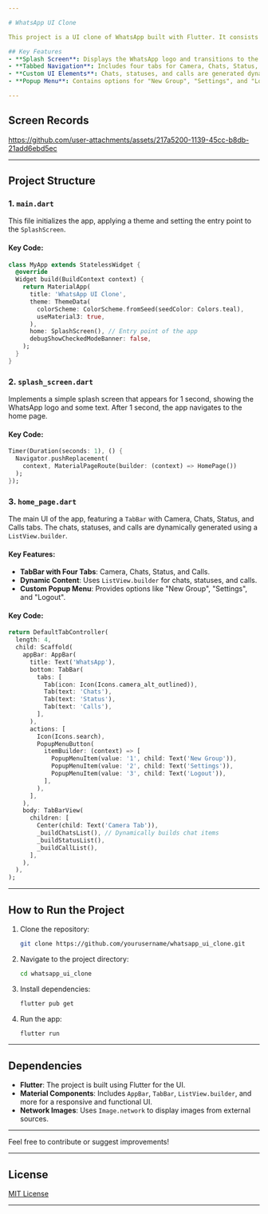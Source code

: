 ```yaml
---

# WhatsApp UI Clone

This project is a UI clone of WhatsApp built with Flutter. It consists of a splash screen and a multi-tabbed home page featuring Camera, Chats, Status, and Calls tabs. The design focuses on mimicking WhatsApp's UI, making use of Flutter's powerful widget system.

## Key Features
- **Splash Screen**: Displays the WhatsApp logo and transitions to the main screen after 1 second.
- **Tabbed Navigation**: Includes four tabs for Camera, Chats, Status, and Calls.
- **Custom UI Elements**: Chats, statuses, and calls are generated dynamically using `ListView.builder`.
- **Popup Menu**: Contains options for "New Group", "Settings", and "Logout".

---
```


## Screen Records
https://github.com/user-attachments/assets/217a5200-1139-45cc-b8db-21add6ebd5ec


---

## Project Structure

### 1. `main.dart`
This file initializes the app, applying a theme and setting the entry point to the `SplashScreen`.

#### Key Code:
```dart
class MyApp extends StatelessWidget {
  @override
  Widget build(BuildContext context) {
    return MaterialApp(
      title: 'WhatsApp UI Clone',
      theme: ThemeData(
        colorScheme: ColorScheme.fromSeed(seedColor: Colors.teal),
        useMaterial3: true,
      ),
      home: SplashScreen(), // Entry point of the app
      debugShowCheckedModeBanner: false,
    );
  }
}
```

### 2. `splash_screen.dart`
Implements a simple splash screen that appears for 1 second, showing the WhatsApp logo and some text. After 1 second, the app navigates to the home page.

#### Key Code:
```dart
Timer(Duration(seconds: 1), () {
  Navigator.pushReplacement(
    context, MaterialPageRoute(builder: (context) => HomePage())
  );
});
```

### 3. `home_page.dart`
The main UI of the app, featuring a `TabBar` with Camera, Chats, Status, and Calls tabs. The chats, statuses, and calls are dynamically generated using a `ListView.builder`.

#### Key Features:
- **TabBar with Four Tabs**: Camera, Chats, Status, and Calls.
- **Dynamic Content**: Uses `ListView.builder` for chats, statuses, and calls.
- **Custom Popup Menu**: Provides options like "New Group", "Settings", and "Logout".

#### Key Code:
```dart
return DefaultTabController(
  length: 4,
  child: Scaffold(
    appBar: AppBar(
      title: Text('WhatsApp'),
      bottom: TabBar(
        tabs: [
          Tab(icon: Icon(Icons.camera_alt_outlined)),
          Tab(text: 'Chats'),
          Tab(text: 'Status'),
          Tab(text: 'Calls'),
        ],
      ),
      actions: [
        Icon(Icons.search),
        PopupMenuButton(
          itemBuilder: (context) => [
            PopupMenuItem(value: '1', child: Text('New Group')),
            PopupMenuItem(value: '2', child: Text('Settings')),
            PopupMenuItem(value: '3', child: Text('Logout')),
          ],
        ),
      ],
    ),
    body: TabBarView(
      children: [
        Center(child: Text('Camera Tab')),
        _buildChatsList(), // Dynamically builds chat items
        _buildStatusList(),
        _buildCallList(),
      ],
    ),
  ),
);
```

---

## How to Run the Project

1. Clone the repository:
   ```bash
   git clone https://github.com/yourusername/whatsapp_ui_clone.git
   ```
2. Navigate to the project directory:
   ```bash
   cd whatsapp_ui_clone
   ```
3. Install dependencies:
   ```bash
   flutter pub get
   ```
4. Run the app:
   ```bash
   flutter run
   ```

---

## Dependencies
- **Flutter**: The project is built using Flutter for the UI.
- **Material Components**: Includes `AppBar`, `TabBar`, `ListView.builder`, and more for a responsive and functional UI.
- **Network Images**: Uses `Image.network` to display images from external sources.

---

Feel free to contribute or suggest improvements!

---

## License
[MIT License](LICENSE)

---
